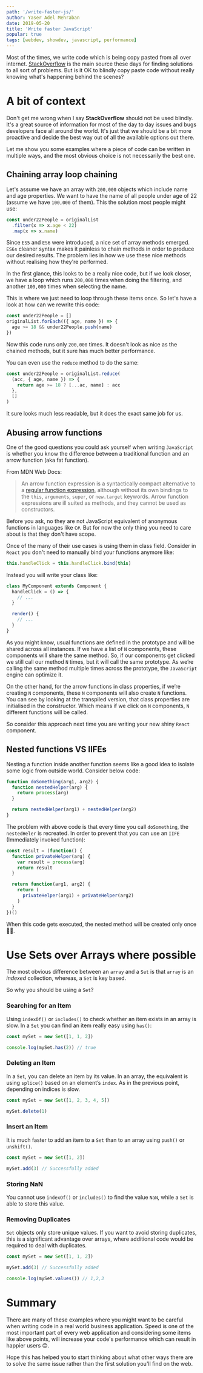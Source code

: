 ```yaml
---
path: '/write-faster-js/'
author: Yaser Adel Mehraban
date: 2019-05-20
title: 'Write faster JavaScript'
popular: true
tags: [webdev, showdev, javascript, performance]
---
```


Most of the times, we write code which is being copy pasted from all over internet. [StackOverflow](https://stackoverflow.com/) is the main source these days for finding solutions to all sort of problems. But is it OK to blindly copy paste code without really knowing what's happening behind the scenes?

<!--more-->

# A bit of context

Don't get me wrong when I say **StackOverflow** should not be used blindly. It's a great source of information for most of the day to day issues and bugs developers face all around the world. It's just that we should be a bit more proactive and decide the best way out of all the available options out there.

Let me show you some examples where a piece of code can be written in multiple ways, and the most obvious choice is not necessarily the best one.

## Chaining array loop chaining

Let's assume we have an array with `200,000` objects which include name and age properties. We want to have the name of all people under age of 22 (assume we have `100,000` of them). This the solution most people might use:

```js
const under22People = originalList
  .filter(x => x.age < 22)
  .map(x => x.name)
```

Since `ES5` and `ES6` were introduced, a nice set of array methods emerged. `ES6s` cleaner syntax makes it painless to chain methods in order to produce our desired results. The problem lies in how we use these nice methods without realising how they're performed.

In the first glance, this looks to be a really nice code, but if we look closer, we have a loop which runs `200,000` times when doing the filtering, and another `100,000` times when selecting the name.

This is where we just need to loop through these items once. So let's have a look at how can we rewrite this code:

```js
const under22People = []
originalList.forEach(({ age, name }) => {
  age >= 18 && under22People.push(name)
})
```

Now this code runs only `200,000` times. It doesn't look as nice as the chained methods, but it sure has much better performance.

You can even use the `reduce` method to do the same:

```js
const under22People = originalList.reduce(
  (acc, { age, name }) => {
    return age >= 18 ? [...ac, name] : acc
  },
  []
)
```

It sure looks much less readable, but it does the exact same job for us.

## Abusing arrow functions

One of the good questions you could ask yourself when writing `JavaScript` is whether you know the difference between a traditional function and an arrow function (aka fat function).

From MDN Web Docs:

> An arrow function expression is a syntactically compact alternative to a [regular function expression](https://developer.mozilla.org/en-US/docs/Web/JavaScript/Reference/Operators/function), although without its own bindings to the `this`, `arguments`, `super`, or `new.target` keywords. Arrow function expressions are ill suited as methods, and they cannot be used as constructors.

Before you ask, no they are not JavaScript equivalent of anonymous functions in languages like `C#`. But for now the only thing you need to care about is that they don't have scope.

Once of the many of their use cases is using them in class field. Consider in `React` you don't need to manually bind your functions anymore like:

```js
this.handleClick = this.handleClick.bind(this)
```

Instead you will write your class like:

```js
class MyComponent extends Component {
  handleClick = () => {
    // ...
  }

  render() {
    // ...
  }
}
```

As you might know, usual functions are defined in the prototype and will be shared across all instances. If we have a list of `N` components, these components will share the same method. So, if our components get clicked we still call our method `N` times, but it will call the same prototype. As we’re calling the same method multiple times across the prototype, the `JavaScript` engine can optimize it.

On the other hand, for the arrow functions in class properties, if we’re creating `N` components, these `N` components will also create `N` functions. You can see by looking at the transpiled version, that class properties are initialised in the constructor. Which means if we click on `N` components, `N` different functions will be called.

So consider this approach next time you are writing your new shiny `React` component.

## Nested functions VS IIFEs

Nesting a function inside another function seems like a good idea to isolate some logic from outside world. Consider below code:

```js
function doSomething(arg1, arg2) {
  function nestedHelper(arg) {
    return process(arg)
  }

  return nestedHelper(arg1) + nestedHelper(arg2)
}
```

The problem with above code is that every time you call `doSomething`, the `nestedHeler` is recreated. In order to prevent that you can use an `IIFE` (Immediately invoked function):

```js
const result = (function() {
  function privateHelper(arg) {
    var result = process(arg)
    return result
  }

  return function(arg1, arg2) {
    return (
      privateHelper(arg1) + privateHelper(arg2)
    )
  }
})()
```

When this code gets executed, the nested method will be created only once 🤷‍♂️.

# Use Sets over Arrays where possible

The most obvious difference between an `array` and a `Set` is that `array` is an _indexed_ collection, whereas, a `Set` is key based.

So why you should be using a `Set`?

### Searching for an Item

Using `indexOf()` or `includes()` to check whether an item exists in an array is slow. In a `Set` you can find an item really easy using `has()`:

```js
const mySet = new Set([1, 1, 2])

console.log(mySet.has(2)) // true
```

### Deleting an Item

In a `Set`, you can delete an item by its value. In an array, the equivalent is using `splice()` based on an element’s `index`. As in the previous point, depending on indices is slow.

```js
const mySet = new Set([1, 2, 3, 4, 5])

mySet.delete(1)
```

### Insert an Item

It is much faster to add an item to a `Set` than to an array using `push()` or `unshift()`.

```js
const mySet = new Set([1, 2])

mySet.add(3) // Successfully added
```

### Storing NaN

You cannot use `indexOf()` or `includes()` to find the value `NaN`, while a `Set` is able to store this value.

### Removing Duplicates

`Set` objects only store unique values. If you want to avoid storing duplicates, this is a significant advantage over arrays, where additional code would be required to deal with duplicates.

```js
const mySet = new Set([1, 1, 2])

mySet.add(3) // Successfully added

console.log(mySet.values()) // 1,2,3
```

# Summary

There are many of these examples where you might want to be careful when writing code in a real world business application. Speed is one of the most important part of every web application and considering some items like above points, will increase your code's performance which can result in happier users 😊.

Hope this has helped you to start thinking about what other ways there are to solve the same issue rather than the first solution you'll find on the web.
